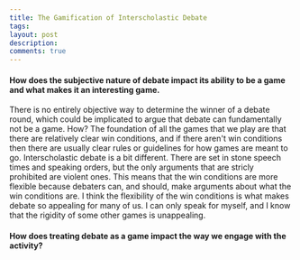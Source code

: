 ```yaml
---
title: The Gamification of Interscholastic Debate
tags:
layout: post
description: 
comments: true
---
```


#### How does the subjective nature of debate impact its ability to be a game and what makes it an interesting game. 

There is no entirely objective way to determine the winner of a debate round, which could be implicated to argue that debate can fundamentally not be a game. How? The foundation of all the games that we play are that there are relatively clear win conditions, and if there aren't win conditions then there are usually clear rules or guidelines for how games are meant to go. Interscholastic debate is a bit different. There are set in stone speech times and speaking orders, but the only arguments that are stricly prohibited are violent ones. This means that the win conditions are more flexible because debaters can, and should, make arguments about what the win conditions are. I think the flexibility of the win conditions is what makes debate so appealing for many of us. I can only speak for myself, and I know that the rigidity of some other games is unappealing. 

#### How does treating debate as a game impact the way we engage with the activity? 





